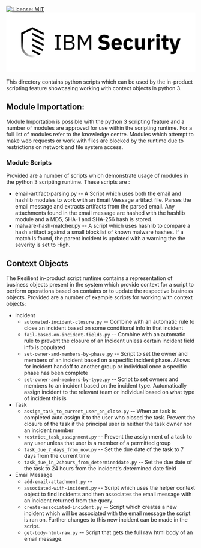 [![License: MIT](https://img.shields.io/badge/License-MIT-yellow.svg)](https://opensource.org/licenses/MIT)
![IBM Security](./IBM_Security_lockup_pos_RGB.png)

This directory contains python scripts which can be used by the in-product scripting feature showcasing working with context objects in python 3\. 

## Module Importation: 

Module Importation is possible with the python 3 scripting feature and a number of modules are approved for use within the scripting runtime. For a full list of modules refer to the knowledge centre. Modules which attempt to make web requests or work with files are blocked by the runtime due to restrictions on network and file system access. 

### Module Scripts 

Provided are a number of scripts which demonstrate usage of modules in the python 3 scripting runtime. These scripts are : 

+ email-artifact-parsing.py -- A Script which uses both the email and hashlib modules to work with an Email Message artifact file. Parses the email message and extracts artifacts from the parsed email. Any attachments found in the email message are hashed with the hashlib module and a MD5, SHA-1 and SHA-256 hash is stored.
+ malware-hash-matcher.py -- A script which uses hashlib to compare a hash artifact against a small blocklist of known malware hashes. If a match is found, the parent incident is updated with a warning the the severity is set to High. 

## Context Objects 
The Resilient in-product script runtime contains a representation of business objects present in the system which provide context for a script to perform operations based on contains or to update the respective business objects. Provided are a number of example scripts for working with context objects: 

* Incident 
  * `automated-incident-closure.py` -- Combine with an automatic rule to close an incident based on some conditional info in that incident
  * `fail-based-on-incident-fields.py` -- Combine with an automatic rule to prevent the closure of an Incident unless certain incident field info is populated
  * `set-owner-and-members-by-phase.py` -- Script to set the owner and members of an incident based on a specific incident phase. Allows for incident handoff to another group or individual once a specific phase has been complete
  * `set-owner-and-members-by-type.py` -- Script to set owners and members to an incident based on the incident type. Automatically assign incident to the relevant team or individual based on what type of incident this is
* Task
  * `assign_task_to_current_user_on_close.py` -- When an task is completed auto assign it to the user who closed the task. Prevent the closure of the task if the principal user is neither the task owner nor an incident member
  * `restrict_task_assignment.py` -- Prevent the assignment of a task to any user unless that user is a member of a permitted group
  * `task_due_7_days_from_now.py` -- Set the due date of the task to 7 days from the current time
  *  `task_due_in_24hours_from_determineddate.py` -- Set the due date of the task to 24 hours from the incident's determined date field
* Email Message 
  * `add-email-attachment.py` -- 
  * `associated-with-incident.py` -- Script which uses the  helper context object to find incidents and then associates the email message with an incident returned from the query. 
  * `create-associated-incident.py` -- Script which creates a new incident which will be associated with the email message the script is ran on. Further changes to this new incident can be made in the script.
  * `get-body-html-raw.py` -- Script that gets the full raw html body of an email message.
